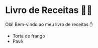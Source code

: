 # Livro de Receitas :woman_cook:

Olá! Bem-vindo ao meu livro de receitas :hand:

- Torta de frango
- Pavê

